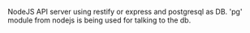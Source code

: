 NodeJS API server using restify or express and postgresql as DB. 'pg' module from nodejs is being used for talking to the db.